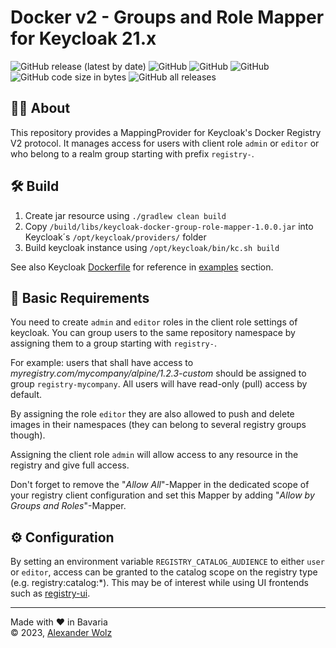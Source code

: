 # Docker v2 - Groups and Role Mapper for Keycloak 21.x

![GitHub release (latest by date)](https://img.shields.io/github/v/release/alexanderwolz/keycloak-docker-group-role-mapper)
![GitHub](https://img.shields.io/badge/keycloak-21.1.1-orange)
![GitHub](https://img.shields.io/badge/registry-2.8.2-orange)
![GitHub](https://img.shields.io/github/license/alexanderwolz/keycloak-docker-group-role-mapper)
![GitHub code size in bytes](https://img.shields.io/github/languages/code-size/alexanderwolz/keycloak-docker-group-role-mapper)
![GitHub all releases](https://img.shields.io/github/downloads/alexanderwolz/keycloak-docker-group-role-mapper/total?color=informational)

## 🧑‍💻 About

This repository provides a MappingProvider for Keycloak's Docker Registry V2 protocol. It manages access for users with client role ```admin``` or ```editor``` or who belong to a realm group starting with prefix ```registry-```.

## 🛠️ Build
1. Create jar resource using ```./gradlew clean build```
2. Copy  ```/build/libs/keycloak-docker-group-role-mapper-1.0.0.jar``` into Keycloak´s ```/opt/keycloak/providers/``` folder
3. Build keycloak instance using ```/opt/keycloak/bin/kc.sh build```

See also Keycloak [Dockerfile](https://github.com/alexanderwolz/keycloak-docker-group-role-mapper/blob/main/examples/keycloak-with-mapper/Dockerfile) for reference in [examples](https://github.com/alexanderwolz/keycloak-docker-group-role-mapper/tree/main/examples) section.

## 🔬 Basic Requirements
You need to create ```admin``` and ```editor``` roles in the client role settings of keycloak. You can group users to the same repository namespace by assigning them to a group starting with ```registry-```.

For example: users that shall have access to *myregistry.com/mycompany/alpine/1.2.3-custom* should be assigned to group ```registry-mycompany```. All users will have read-only (pull) access by default.

By assigning the role ```editor``` they are also allowed to push and delete images in their namespaces (they can belong to several registry groups though).

Assigning the client role ```admin``` will allow access to any resource in the registry and give full access.

Don't forget to remove the "*Allow All*"-Mapper in the dedicated scope of your registry client configuration and set this Mapper by adding "*Allow by Groups and Roles*"-Mapper.

## ⚙️ Configuration
By setting an environment variable ```REGISTRY_CATALOG_AUDIENCE``` to either ```user``` or ```editor```, access can be granted to the catalog scope on the registry type (e.g. registry:catalog:*).
This may be of interest while using UI frontends such as [registry-ui](https://github.com/Joxit/docker-registry-ui).

- - -
Made with ❤️ in Bavaria
<br>
© 2023, <a href="https://www.alexanderwolz.de"> Alexander Wolz
